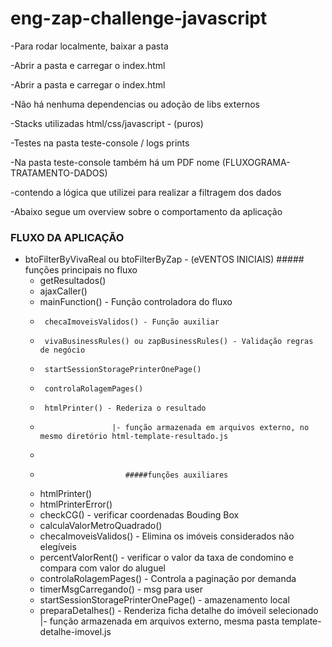  # eng-zap-challenge-javascript
 
 -Para rodar localmente, baixar a pasta 
 
 -Abrir a pasta e carregar o index.html 
 
 -Abrir a pasta e carregar o index.html
 
 -Não há nenhuma dependencias ou adoção de libs externos 
 
 -Stacks utilizadas html/css/javascript - (puros)
 
 -Testes na pasta teste-console / logs prints
 
 -Na pasta teste-console também há um PDF nome (FLUXOGRAMA-TRATAMENTO-DADOS) 
 
 -contendo a lógica que utilizei para realizar a filtragem dos dados
 
 -Abaixo segue um overview sobre o comportamento da aplicação
 
 ### FLUXO DA APLICAÇÃO
 
 - btoFilterByVivaReal ou btoFilterByZap - (eVENTOS INICIAIS) 
                  ##### funções principais no fluxo
   - getResultados()
   - ajaxCaller()
   - mainFunction() - Função controladora do fluxo
   -      checaImoveisValidos() - Função auxiliar
   -      vivaBusinessRules() ou zapBusinessRules() - Validação regras de negócio 
   -      startSessionStoragePrinterOnePage()
   -      controlaRolagemPages()
   -      htmlPrinter() - Rederiza o resultado 
   -                     |- função armazenada em arquivos externo, no mesmo diretório html-template-resultado.js
   - 
   -
                            #####funções auxiliares
   - htmlPrinter()
   - htmlPrinterError()
   - checkCG() - verificar coordenadas Bouding Box
   - calculaValorMetroQuadrado() 
   - checaImoveisValidos() - Elimina os imóveis considerados não elegíveis 
   - percentValorRent() - verificar o valor da taxa de condomino e compara com valor do aluguel
   - controlaRolagemPages() - Controla a paginação por demanda
   - timerMsgCarregando() - msg para user
   - startSessionStoragePrinterOnePage() - amazenamento local
   - preparaDetalhes() - Renderiza ficha detalhe do imóveil selecionado
                        |- função armazenada em arquivos externo, mesma pasta template-detalhe-imovel.js

